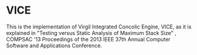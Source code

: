 VICE
====

This is the implementation of Virgil Integrated Concolic Engine, VICE, as it is explained in "Testing versus Static Analysis of Maximum Stack Size" , COMPSAC '13 Proceedings of the 2013 IEEE 37th Annual Computer Software and Applications Conference. 
